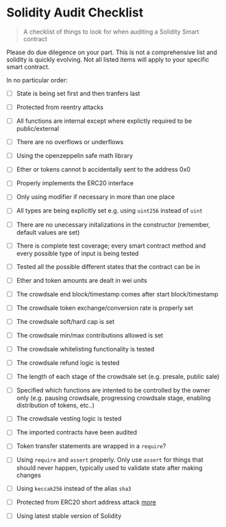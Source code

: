 # Solidity Audit Checklist

> A checklist of things to look for when auditing a Solidity Smart contract

Please do due dilegence on your part. This is not a comprehensive list and solidity is quickly evolving. Not all listed items will apply to your specific smart contract.

In no particular order:

- [ ] State is being set first and then tranfers last
- [ ] Protected from reentry attacks
- [ ] All functions are internal except where explictly required to be public/external
- [ ] There are no overflows or underflows
- [ ] Using the openzeppelin safe math library
- [ ] Ether or tokens cannot b accidentally sent to the address 0x0
- [ ] Properly implements the ERC20 interface
- [ ] Only using modifier if necessary in more than one place
- [ ] All types are being explicitly set e.g. using `uint256` instead of `uint`
- [ ] There are no unecessary initalizations in the constructor (remember, default values are set)
- [ ] There is complete test coverage; every smart contract method and every possible type of input is being tested
- [ ] Tested all the possible different states that the contract can be in
- [ ] Ether and token amounts are dealt in wei units
- [ ] The crowdsale end block/timestamp comes after start block/timestamp
- [ ] The crowdsale token exchange/conversion rate is properly set
- [ ] The crowdsale soft/hard cap is set
- [ ] The crowdsale min/max contributions allowed is set
- [ ] The crowdsale whitelisting functionality is tested
- [ ] The crowdsale refund logic is tested
- [ ] The length of each stage of the crowdsale set (e.g. presale, public sale)
- [ ] Specified which functions are intented to be controlled by the owner only (e.g. pausing crowdsale, progressing crowdsale stage, enabling distribution of tokens, etc..)
- [ ] The crowdsale vesting logic is tested
- [ ] The imported contracts have been audited
- [ ] Token transfer statements are wrapped in a `require`?
- [ ] Using `require` and `assert` properly. Only use `assert` for things that should never happen, typically used to validate state after making changes
- [ ] Using `keccak256` instead of the alias `sha3`
- [ ] Protected from ERC20 short address attack [more](https://vessenes.com/the-erc20-short-address-attack-explained/)
- [ ] Using latest stable version of Solidity


<!--
NOTES
The focus of this review was to ensure the following properties:

Security: identifying security related issues within each contract and within the system of contracts.

Sound Architecture: evaluation of the architecture of this system through the lens of established smart contract best practices and general software best practices.

Code Correctness and Quality: a full review of the contract source code. The primary areas of focus include:

Correctness (does it do was it is supposed to do)
Readability (How easily it can be read and understood)
Sections of code with high complexity
Improving scalability
Quantity and quality of test coverage


// General findings
// specifc findings
  // cirticial
  // major
  // medium
  // minor

Minor issues are generally subjective in nature, or potentially deal with topics like "best practices" or "readability". Minor issues in general will not indicate an actual problem or bug in code.

The maintainers should use their own judgement as to whether addressing these issues improves the codebase.


Medium issues are generally objective in nature but do not represent actual bugs or security problems.

These issues should be addressed unless there is a clear reason not to.


Major issues will be things like bugs or security vulnerabilities. These issues may not be directly exploitable, or may require a certain condition to arise in order to be exploited.

Left unaddressed these issues are highly likely to cause problems with the operation of the contract or lead to a situation which allows the system to be exploited in some way.


Critical issues are directly exploitable bugs or security vulnerabilities.

Left unaddressed these issues are highly likely or guaranteed to cause major problems or potentially a full failure in the operations of the contract.



Disclaimerer
Overview of the audit and nice features
Attack made to the contract
Critical vulnerabilites found in the contract
Medium vulnerabilites found in the contract
Low severity vulnerabilites found
Line by line comments
Summary of the audit


// file count
// find . -name '*.sol' | wc -l

// lines of code in project
find . -name '*.sol' | xargs wc -l

// number of external calls in project
egrep '\.\w*\(.*\)' contracts/* -nr

// file signatures
shasum -a 256 *

https://ethereum.stackexchange.com/questions/6204/writing-secure-smart-contracts-in-solidity
https://ethereum.stackexchange.com/questions/8551/methodological-security-review-of-a-smart-contract
https://www.kingoftheether.com/contract-safety-checklist.html


https://github.com/ConsenSys/smart-contract-best-practices
http://solidity.readthedocs.io/en/develop/security-considerations.html
-->